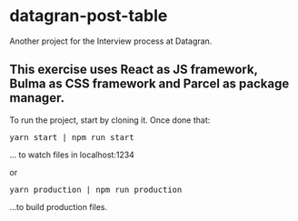 # datagran-post-table
Another project for the Interview process at Datagran.

<h2>This exercise uses React as JS framework, Bulma as CSS framework and Parcel as package manager.</h2>

To run the project, start by cloning it. Once done that: 
<pre>yarn start | npm run start</pre>... to watch files in localhost:1234

or

<pre>yarn production | npm run production</pre>...to build production files. 




